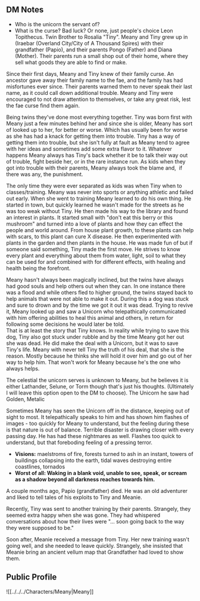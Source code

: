 ## DM Notes
- Who is the unicorn the servant of?
- What is the curse? Bad luck? Or none, just people's choice
Leon Topithecus. Twin Brother to Rosalia "Tiny". Meany and Tiny grew up in (Iraebar (Overland City/City of A Thousand Spires) with their grandfather (Papio), and their parents Pongo (Father) and Diana (Mother). Their parents run a small shop out of their home, where they sell what goods they are able to find or make.

Since their first days, Meany and Tiny knew of their family curse. An ancestor gave away their family name to the fae, and the family has had misfortunes ever since. Their parents warned them to never speak their last name, as it could call down additional trouble. Meany and Tiny were encouraged to not draw attention to themselves, or take any great risk, lest the fae curse find them again.

Being twins they've done most everything together. Tiny was born first with Meany just a few minutes behind her and since she is older, Meany has sort of looked up to her, for better or worse. Which has usually been for worse as she has had a knack for getting them into trouble. Tiny has a way of getting them into trouble, but she isn't fully at fault as Meany tend to agree with her ideas and sometimes add some extra flavor to it. Whatever happens Meany always has Tiny's back whether it be to talk their way out of trouble, fight beside her, or in the rare instance run. As kids when they got into trouble with their parents, Meany always took the blame and,  if there was any, the punishment.  
  
The only time they were ever separated as kids was when Tiny when to classes/training. Meany was never into sports or anything athletic and failed out early. When she went to training Meany learned to do his own thing. He started in town, but quickly learned he wasn't made for the streets as he was too weak without Tiny. He then made his way to the library and found an interest in plants. It started small with "don't eat this berry or this mushroom" and turned into a love of plants and how they can effect the people and world around. From house plant growth, to these plants can help with scars, to this plant can cure X disease. He then experimented with plants in the garden and then plants in the house. He was made fun of but if someone said something, Tiny made the first move. He strives to know every plant and everything about them from water, light, soil to what they can be used for and combined with for different effects, with healing and health being the forefront.  
  
Meany hasn't always been magically inclined, but the twins have always had good souls and help others out when they can. In one instance there was a flood and while others fled to higher ground, the twins stayed back to help animals that were not able to make it out. During this a dog was stuck and sure to drown and by the time we got it out it was dead. Trying to revive it, Meany looked up and saw a Unicorn who telepathically communicated with him offering abilities to heal this animal and others, in return for following some decisions he would later be told.  
That is at least the story that Tiny knows. In reality while trying to save this dog, Tiny also got stuck under rubble and by the time Meany got her out she was dead. He did make the deal with a Unicorn, but it was to save Tiny's life. Meany with never tell Tiny the truth of his deal, that she is the reason. Mostly because he thinks she will hold it over him and go out of her way to help him. That won't work for Meany because he's the one who always helps.  
  
The celestial the unicorn serves is unknown to Meany, but he believes it is either Lathander, Selune, or Torm though that's just his thoughts. (Ultimately I will leave this option open to the DM to choose). The Unicorn he saw had Golden, Metalic

Sometimes Meany has seen the Unicorn off in the distance, keeping out of sight to most. It telepathically speaks to him and has shown him flashes of images - too quickly for Meany to understand, but the feeling during these is that nature is out of balance. Terrible disaster is drawing closer with every passing day. He has had these nightmares as well. Flashes too quick to understand, but that foreboding feeling of a pressing terror.

- __Visions:__ maelstroms of fire, forests turned to ash in an instant, towers of buildings collapsing into the earth, tidal waves destroying entire coastlines, tornados
- __Worst of all: Waking in a blank void, unable to see, speak, or scream as a shadow beyond all darkness reaches towards him.__

A couple months ago, Papio (grandfather) died. He was an old adventurer and liked to tell tales of his exploits to Tiny and Meanie.

Recently, Tiny was sent to another training by their parents. Strangely, they seemed extra happy when she was gone. They had whispered conversations about how their lives were "... soon going back to the way they were supposed to be."

Soon after, Meanie received a message from Tiny. Her new training wasn't going well, and she needed to leave quickly. Strangely, she insisted that Meanie bring an ancient vellum map that Grandfather had loved to show them.
## Public Profile

![[../../../Characters/Meany|Meany]]

